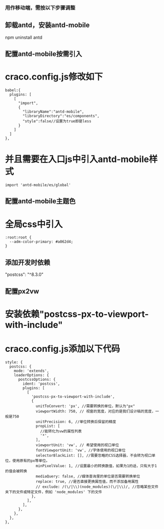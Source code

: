### 用作移动端，需按以下步骤调整

## 卸载antd，安装antd-mobile
  npm uninstall antd
  
## 配置antd-mobile按需引入
  # craco.config.js修改如下
    babel:{
      plugins: [
        [
          "import",
          {
            "libraryName":"antd-mobile",
            "libraryDirectory":"es/components",
            "style":false//设置为true即是less
          }
        ]
      ]
    },
  # 并且需要在入口js中引入antd-mobile样式
    import 'antd-mobile/es/global'

## 配置antd-mobile主题色
  # 全局css中引入
    :root:root {
      --adm-color-primary: #a062d4;
    }
## 添加开发时依赖
  "postcss": "^8.3.0"

## 配置px2vw
  # 安装依赖"postcss-px-to-viewport-with-include"
  # craco.config.js添加以下代码
    style: {
      postcss: {
        mode: 'extends',
        loaderOptions: {
          postcssOptions: {
            ident: 'postcss',
            plugins: [
              [
                'postcss-px-to-viewport-with-include',
                {
                  unitToConvert: 'px', //需要转换的单位，默认为"px"
                  viewportWidth: 750, // 视窗的宽度，对应的是我们设计稿的宽度，一般是750
                  unitPrecision: 6, //单位转换后保留的精度
                  propList: [
                    //能转化为vw的属性列表
                    '*',
                  ],
                  viewportUnit: 'vw', // 希望使用的视口单位
                  fontViewportUnit: 'vw', //字体使用的视口单位
                  selectorBlackList: [], //需要忽略的CSS选择器，不会转为视口单位，使用原有的px等单位。
                  minPixelValue: 1, //设置最小的转换数值，如果为1的话，只有大于1的值会被转换
                  mediaQuery: false, //媒体查询里的单位是否需要转换单位
                  replace: true, //是否直接更换属性值，而不添加备用属性
                  // exclude: /(\/|\\)(node_modules)(\/|\\)/, //忽略某些文件夹下的文件或特定文件，例如 'node_modules' 下的文件
                },
              ],
            ],
          },
        },
      },
    },
